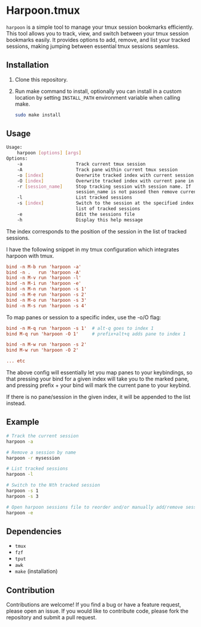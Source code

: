 # Harpoon.tmux

`harpoon` is a simple tool to manage your tmux session bookmarks
efficiently. This tool allows you to track, view, and switch between your tmux
session bookmarks easily. It provides options to add, remove, and list your
tracked sessions, making jumping between essential tmux sessions seamless.

## Installation

1. Clone this repository.
2. Run make command to install, optionally you can install in a custom location
by setting `INSTALL_PATH` environment variable when calling make.

   ```sh
   sudo make install
   ```

## Usage

```sh
Usage:
    harpoon [options] [args]
Options:
    -a                    Track current tmux session
    -A                    Track pane within current tmux session
    -o [index]            Overwrite tracked index with current session in tmux session
    -O [index]            Overwrite tracked index with current pane in tmux session
    -r [session_name]     Stop tracking session with session name. If
                          session_name is not passed then remove current session
    -l                    List tracked sessions
    -s [index]            Switch to the session at the specified index in the
                          list of tracked sessions
    -e                    Edit the sessions file
    -h                    Display this help message
```

The index corresponds to the position of the session in the list of tracked sessions.

I have the following snippet in my tmux configuration which integrates harpoon
with tmux.

```conf
bind -n M-b run 'harpoon -a'
bind -n .   run 'harpoon -A'
bind -n M-v run 'harpoon -l'
bind -n M-i run 'harpoon -e'
bind -n M-n run 'harpoon -s 1'
bind -n M-e run 'harpoon -s 2'
bind -n M-o run 'harpoon -s 3'
bind -n M-s run 'harpoon -s 4'
```

To map panes or session to a specific index, use the -o/O flag:

```conf
bind -n M-q run 'harpoon -s 1'  # alt-q goes to index 1
bind M-q run 'harpoon -O 1'     # prefix+alt+q adds pane to index 1

bind -n M-w run 'harpoon -s 2'
bind M-w run 'harpoon -O 2'

... etc
```

The above config will essentially let you map panes to your keybindings, so that pressing
your bind for a given index will take you to the marked pane, and pressing prefix + your bind 
will mark the current pane to your keybind.

If there is no pane/session in the given index, it will be appended to the list instead.

## Example

```sh
# Track the current session
harpoon -a

# Remove a session by name
harpoon -r mysession

# List tracked sessions
harpoon -l

# Switch to the Nth tracked session
harpoon -s 1
harpoon -s 3

# Open harpoon sessions file to reorder and/or manually add/remove session entries
harpoon -e
```

## Dependencies

- `tmux`
- `fzf`
- `tput`
- `awk`
- `make` (installation)

## Contribution

Contributions are welcome! If you find a bug or have a feature request, please
open an issue. If you would like to contribute code, please fork the repository
and submit a pull request.
